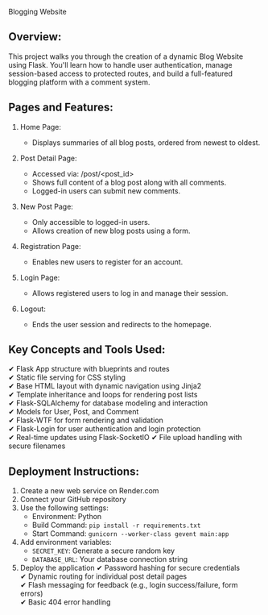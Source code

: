Blogging Website

Overview:
----------
This project walks you through the creation of a dynamic Blog Website using Flask. You'll learn how to handle user authentication, manage session-based access to protected routes, and build a full-featured blogging platform with a comment system.

Pages and Features:
--------------------
1. Home Page:
   - Displays summaries of all blog posts, ordered from newest to oldest.

2. Post Detail Page:
   - Accessed via: /post/<post_id>
   - Shows full content of a blog post along with all comments.
   - Logged-in users can submit new comments.

3. New Post Page:
   - Only accessible to logged-in users.
   - Allows creation of new blog posts using a form.

4. Registration Page:
   - Enables new users to register for an account.

5. Login Page:
   - Allows registered users to log in and manage their session.

6. Logout:
   - Ends the user session and redirects to the homepage.

Key Concepts and Tools Used:
-----------------------------
✔ Flask App structure with blueprints and routes  
✔ Static file serving for CSS styling  
✔ Base HTML layout with dynamic navigation using Jinja2  
✔ Template inheritance and loops for rendering post lists  
✔ Flask-SQLAlchemy for database modeling and interaction  
✔ Models for User, Post, and Comment  
✔ Flask-WTF for form rendering and validation  
✔ Flask-Login for user authentication and login protection  
✔ Real-time updates using Flask-SocketIO
✔ File upload handling with secure filenames

Deployment Instructions:
-----------------------
1. Create a new web service on Render.com
2. Connect your GitHub repository
3. Use the following settings:
   - Environment: Python
   - Build Command: `pip install -r requirements.txt`
   - Start Command: `gunicorn --worker-class gevent main:app`
4. Add environment variables:
   - `SECRET_KEY`: Generate a secure random key
   - `DATABASE_URL`: Your database connection string
5. Deploy the application
✔ Password hashing for secure credentials  
✔ Dynamic routing for individual post detail pages  
✔ Flash messaging for feedback (e.g., login success/failure, form errors)  
✔ Basic 404 error handling